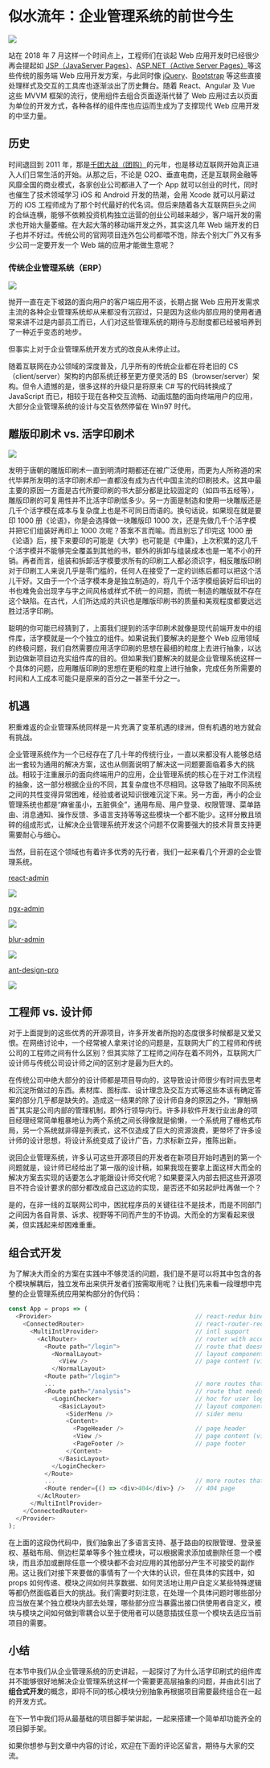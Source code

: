 # 似水流年：企业管理系统的前世今生
![](https://user-gold-cdn.xitu.io/2018/7/9/1647da99e643b687?w=773&h=336&f=png&s=58280)

站在 2018 年 7 月这样一个时间点上，工程师们在谈起 Web 应用开发时已经很少再会提起如 [JSP（JavaServer Pages）](https://en.wikipedia.org/wiki/JavaServer_Pages)、[ASP.NET（Active Server Pages）](https://en.wikipedia.org/wiki/Active_Server_Pages)等这些传统的服务端 Web 应用开发方案，与此同时像 [jQuery](https://jquery.com/)、[Bootstrap](https://getbootstrap.com/) 等这些直接处理样式及交互的工具库也逐渐淡出了历史舞台。随着 React、Angular 及 Vue 这些 MVVM 框架的流行，使用组件去组合页面逐渐代替了 Web 应用过去以页面为单位的开发方式，各种各样的组件库也应运而生成为了支撑现代 Web 应用开发的中坚力量。

## 历史
时间退回到 2011 年，那是[千团大战（团购）](https://baike.baidu.com/item/%E5%8D%83%E5%9B%A2%E5%A4%A7%E6%88%98)的元年，也是移动互联网开始真正进入人们日常生活的开始。从那之后，不论是 O2O、垂直电商，还是互联网金融等风靡全国的商业模式，各家创业公司都进入了一个 App 就可以创业的时代，同时也催生了技术领域学习 iOS 和 Android 开发的热潮，会用 Xcode 就可以月薪过万的 iOS 工程师成为了那个时代最好的代名词。但后来随着各大互联网巨头之间的合纵连横，能够不依赖投资机构独立运营的创业公司越来越少，客户端开发的需求也开始大量萎缩。在大起大落的移动端开发之外，其实这几年 Web 端开发的日子也并不好过。传统公司的官网项目连外包公司都喂不饱，除去个别大厂外又有多少公司一定要开发一个 Web 端的应用才能做生意呢？

### 传统企业管理系统（ERP）
![](https://user-gold-cdn.xitu.io/2018/7/9/1647dab5c1e91ad9?w=1280&h=770&f=gif&s=103853)

抛开一直在走下坡路的面向用户的客户端应用不谈，长期占据 Web 应用开发需求主流的各种企业管理系统却从来都没有沉寂过，只是因为这些内部应用的使用者通常来讲不过是内部员工而已，人们对这些管理系统的期待与忍耐度都已经被培养到了一种近乎变态的地步。

但事实上对于企业管理系统开发方式的改良从未停止过。

随着互联网在办公领域的深度普及，几乎所有的传统企业都在将老旧的 CS（client/server）架构的内部系统迁移至更方便灵活的 BS（browser/server）架构。但令人遗憾的是，很多这样的升级只是将原来 C# 写的代码转换成了 JavaScript 而已，相较于现在各种交互流畅、动画炫酷的面向终端用户的应用，大部分企业管理系统的设计与交互依然停留在 Win97 时代。

## 雕版印刷术 vs. 活字印刷术
![](https://user-gold-cdn.xitu.io/2018/6/17/1640beee5154b502?w=600&h=316&f=jpeg&s=41059)

发明于唐朝的雕版印刷术一直到明清时期都还在被广泛使用，而更为人所称道的宋代毕昇所发明的活字印刷术却一直都没有成为古代中国主流的印刷技术。这其中最主要的原因一方面是古代所要印刷的书大部分都是比较固定的（如四书五经等），雕版印刷的可复用性并不比活字印刷低多少。另一方面是制造和使用一块雕版还是几千个活字模在成本与复杂度上也是不可同日而语的。换句话说，如果现在就是要印 1000 册《论语》，你是会选择做一块雕版印 1000 次，还是先做几千个活字模并把它们组装好再印上 1000 次呢？答案不言而喻。而且别忘了印完这 1000 册《论语》后，接下来要印的可能是《大学》也可能是《中庸》，上次积累的这几千个活字模并不能够完全覆盖到其他的书，额外的拆卸与组装成本也是一笔不小的开销。再者而言，组装和拆卸活字模要求所有的印刷工人都必须识字，相反雕版印刷对于印刷工人来说几乎是零门槛的，任何人在接受了一定的训练后都可以把这个活儿干好。又由于一个个活字模本身是独立制造的，将几千个活字模组装好后印出的书也难免会出现字与字之间风格或样式不统一的问题，而统一制造的雕版就不存在这个缺陷。在古代，人们所达成的共识也是雕版印刷书的质量和美观程度都要远远胜过活字印刷。

聪明的你可能已经猜到了，上面我们提到的活字印刷术就像是现代前端开发中的组件库，活字模就是一个个独立的组件。如果说我们要解决的是整个 Web 应用领域的终极问题，我们自然需要应用活字印刷的思想在最细的粒度上去进行抽象，以达到边做新项目边充实组件库的目的。但如果我们要解决的就是企业管理系统这样一个具体的问题，应用雕版印刷的思想在更粗的粒度上进行抽象，完成任务所需要的时间和人工成本可能只是原来的百分之一甚至千分之一。

## 机遇
积重难返的企业管理系统同样是一片充满了变革机遇的绿洲，但有机遇的地方就会有挑战。

企业管理系统作为一个已经存在了几十年的传统行业，一直以来都没有人能够总结出一套较为通用的解决方案，这也从侧面说明了解决这一问题要面临着多大的挑战。相较于注重展示的面向终端用户的应用，企业管理系统的核心在于对工作流程的抽象，这一部分根据企业的不同，其复杂度也不尽相同。这导致了抽取不同系统之间的共性变得异常困难，经验或者说知识很难沉淀下来。另一方面，再小的企业管理系统也都是“麻雀虽小，五脏俱全”，通用布局、用户登录、权限管理、菜单路由、消息通知、操作反馈、多语言支持等等这些模块一个都不能少。这样分散且琐碎的组成形式，让解决企业管理系统开发这个问题不仅需要强大的技术背景支持更需要耐心与细心。

当然，目前在这个领域也有着许多优秀的先行者，我们一起来看几个开源的企业管理系统。

[react-admin](https://github.com/marmelab/react-admin)

![](https://user-gold-cdn.xitu.io/2018/6/11/163eda126bff53f3?w=1024&h=576&f=png&s=196855)

[ngx-admin](https://github.com/akveo/ngx-admin)

![](https://user-gold-cdn.xitu.io/2018/6/11/163eda1ac5e131a1?w=1024&h=576&f=png&s=325280)

[blur-admin](https://github.com/akveo/blur-admin)

![](https://user-gold-cdn.xitu.io/2018/6/11/163eda1faf0e7aa4?w=1024&h=576&f=png&s=228384)

[ant-design-pro](https://github.com/ant-design/ant-design-pro)

![](https://user-gold-cdn.xitu.io/2018/6/11/163eda226646646a?w=1024&h=576&f=png&s=165156)

## 工程师 vs. 设计师
对于上面提到的这些优秀的开源项目，许多开发者所抱的态度很多时候都是又爱又恨。在网络讨论中，一个经常被人拿来讨论的问题是，互联网大厂的工程师和传统公司的工程师之间有什么区别？但其实除了工程师之间存在着不同外，互联网大厂设计师与传统公司设计师之间的区别才是最为巨大的。

在传统公司中绝大部分的设计师都是项目导向的，这导致设计师很少有时间去思考和沉淀所做过的东西。素材库、图标库、设计理念及交互方式等这些本该有确定答案的部分几乎都是缺失的。造成这一结果的除了设计师自身的原因之外，“罪魁祸首”其实是公司内部的管理机制，即外行领导内行。许多非软件开发行业出身的项目经理经常简单粗暴地认为两个系统之间长得像就是偷懒，一个系统用了栅格式布局，另一个系统就非得是列表式，这不仅造成了巨大的资源浪费，更带坏了许多设计师的设计思想，将设计系统变成了设计广告，力求标新立异，推陈出新。

说回企业管理系统，许多认可这些开源项目的开发者在新项目开始时遇到的第一个问题就是，设计师已经给出了第一版的设计稿，如果我现在要拿上面这样大而全的解决方案去实现的话要怎么才能跟设计师交代呢？如果要深入内部去把这些开源项目不符合设计要求的部分都改成自己这边的实现，是否还不如另起炉灶再做一个？

是的，在非一线的互联网公司中，困扰程序员的关键往往不是技术，而是不同部门之间因为各自背景、诉求、视野等不同而产生的不协调。大而全的方案看起来很美，但实践起来却困难重重。

## 组合式开发
为了解决大而全的方案在实践中不够灵活的问题，我们是不是可以将其中包含的各个模块解耦后，独立发布出来供开发者们按需取用呢？让我们先来看一段理想中完整的企业管理系统应用架构部分的伪代码：

```javascript
const App = props => (
  <Provider>                                        // react-redux bind
    <ConnectedRouter>                               // react-router-redux bind
      <MultiIntlProvider>                           // intl support
        <AclRouter>                                 // router with access control list
          <Route path="/login">                     // route that doesn't need authentication
            <NormalLayout>                          // layout component
              <View />                              // page content (view component)
            </NormalLayout>
          <Route path="/login">
          ...                                       // more routes that don't need authentication
          <Route path="/analysis">                  // route that needs authentication
            <LoginChecker>                          // hoc for user login check
              <BasicLayout>                         // layout component
                <SiderMenu />                       // sider menu
                <Content>
                  <PageHeader />                    // page header
                  <View />                          // page content (view component)
                  <PageFooter />                    // page footer
                </Content>
              </BasicLayout>
            </LoginChecker>
          </Route>
          ...                                       // more routes that need authentication
          <Route render={() => <div>404</div>} />   // 404 page
        </AclRouter>
      </MultiIntlProvider>
    </ConnectedRouter>
  </Provider>
);
```

在上面的这段伪代码中，我们抽象出了多语言支持、基于路由的权限管理、登录鉴权、基础布局、侧边栏菜单等多个独立模块，可以根据需求添加或删除任意一个模块，而且添加或删除任意一个模块都不会对应用的其他部分产生不可接受的副作用。这让我们对接下来要做的事情有了一个大体的认识，但在具体的实践中，如 props 如何传递、模块之间如何共享数据、如何灵活地让用户自定义某些特殊逻辑等都仍然面临着巨大的挑战。我们需要时刻注意，在处理一个具体问题时哪些部分应当放在某个独立模块内部去处理，哪些部分应当暴露出接口供使用者自定义，模块与模块之间如何做到零耦合以至于使用者可以随意插拔任意一个模块去适应当前项目的需要。

## 小结
在本节中我们从企业管理系统的历史讲起，一起探讨了为什么活字印刷式的组件库并不能够很好地解决企业管理系统这样一个需要更高层抽象的问题，并由此引出了**组合式开发**的概念，即将不同的核心模块分别抽象再根据项目需要最终组合在一起的开发方式。

在下一节中我们将从最基础的项目脚手架讲起，一起来搭建一个简单却功能齐全的项目脚手架。

如果你想参与到文章中内容的讨论，欢迎在下面的评论区留言，期待与大家的交流。
